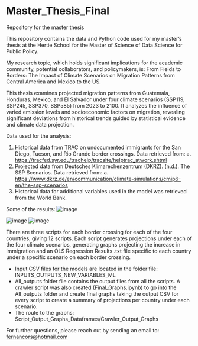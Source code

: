 # Master_Thesis_Final
Repository for the master thesis


This repository contains the data and Python code used for my master’s thesis at the Hertie School for the Master of Science of Data Science for Public Policy. 

My research topic, which holds significant implications for the academic community, potential collaborators, and policymakers, is:  From Fields to Borders: The Impact of Climate Scenarios on Migration Patterns from Central America and Mexico to the US.

This thesis examines projected migration patterns from Guatemala, Honduras, Mexico, and El Salvador under four climate scenarios (SSP119, SSP245, SSP370, SSP585) from 2023 to 2100. It analyzes the influence of varied emission levels and socioeconomic factors on migration, revealing significant deviations from historical trends guided by statistical evidence and climate data projection. 

Data used for the analysis: 
1.	Historical data from TRAC on undocumented immigrants for the San Diego, Tucson, and Rio Grande border crossings. Data retrieved from:
a.	 https://tracfed.syr.edu/trachelp/tracsite/helptrac_atwork.shtml
2.	Projected data from Deutsches Klimarechenzentrum (DKRZ). (n.d.). The SSP Scenarios. Data retrieved from: 
a.	https://www.dkrz.de/en/communication/climate-simulations/cmip6-en/the-ssp-scenarios
3.	Historical data for additional variables used in the model was retrieved from the World Bank.

Some of the results:
![image](https://github.com/user-attachments/assets/012f1a6f-acc6-4bfa-9dff-9729a6cafbf6)


![image](https://github.com/user-attachments/assets/400deb3f-66b7-49ba-9c52-72986757b918)
![image](https://github.com/user-attachments/assets/eb03c4b6-2eda-45eb-b2d6-64222c7b1548)




There are three scripts for each border crossing for each of the four countries, giving 12 scripts. Each script generates projections under each of the four climate scenarios, generating graphs projecting the increase in immigration and an OLS Regression Results .txt file specific to each country under a specific scenario on each border crossing.
-	Input CSV files for the models are located in the folder file: INPUTS_OUTPUTS_NEW_VARIABLES_ML
-	All_outputs folder file contains the output files from all the scripts.
A crawler script was also created (Final_Graphs.ipynb) to go into the All_outputs folder and create final graphs taking the output CSV for every script to create a summary of projections per country under each scenario. 
-	The route to the graphs: Script_Output_Graphs_Dataframes/Crawler_Output_Graphs

For further questions, please reach out by sending an email to: fernancors@hotmail.com

